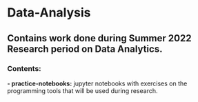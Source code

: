 # Data-Analysis
## Contains work done during Summer 2022 Research period on Data Analytics.

### Contents:

**- practice-notebooks:** jupyter notebooks with exercises on the programming tools that will be used during research.
